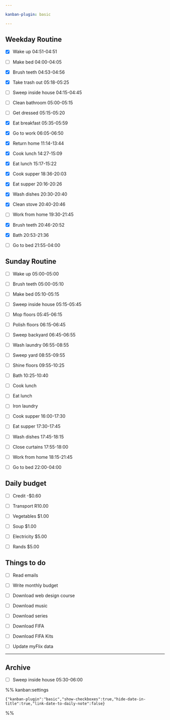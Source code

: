 ```yaml
---

kanban-plugin: basic

---
```


## Weekday Routine

- [x] Wake up 04:51-04:51
- [ ] Make bed 04:00-04:05
- [x] Brush teeth 04:53-04:56
- [x] Take trash out 05:18-05:25
- [ ] Sweep inside house 04:15-04:45
- [ ] Clean bathroom 05:00-05:15
- [ ] Get dressed 05:15-05:20
- [x] Eat breakfast 05:35-05:59
- [x] Go to work 06:05-06:50
- [x] Return home 11:14-13:44
- [x] Cook lunch 14:27-15:09
- [x] Eat lunch 15:17-15:22
- [x] Cook supper 18:36-20:03
- [x] Eat supper 20:16-20:26
- [x] Wash dishes 20:30-20:40
- [x] Clean stove 20:40-20:46
- [ ] Work from home 19:30-21:45
- [x] Brush teeth 20:46-20:52
- [x] Bath 20:53-21:36
- [ ] Go to bed 21:55-04:00


## Sunday Routine

- [ ] Wake up 05:00-05:00
- [ ] Brush teeth 05:00-05:10
- [ ] Make bed 05:10-05:15
- [ ] Sweep inside house 05:15-05:45
- [ ] Mop floors 05:45-06:15
- [ ] Polish floors 06:15-06:45
- [ ] Sweep backyard 06:45-06:55
- [ ] Wash laundry 06:55-08:55
- [ ] Sweep yard 08:55-09:55
- [ ] Shine floors 09:55-10:25
- [ ] Bath 10:25-10:40
- [ ] Cook lunch
- [ ] Eat lunch
- [ ] Iron laundry
- [ ] Cook supper 16:00-17:30
- [ ] Eat supper 17:30-17:45
- [ ] Wash dishes 17:45-18:15
- [ ] Close curtains 17:55-18:00
- [ ] Work from home 18:15-21:45
- [ ] Go to bed 22:00-04:00


## Daily budget

- [ ] Credit -$0.60
- [ ] Transport R10.00
- [ ] Vegetables $1.00
- [ ] Soup $1.00
- [ ] Electricity $5.00
- [ ] Rands $5.00


## Things to do

- [ ] Read emails
- [ ] Write monthly budget
- [ ] Download web design course
- [ ] Download music
- [ ] Download series
- [ ] Download FIFA
- [ ] Download FIFA Kits
- [ ] Update myFlix data


***

## Archive

- [ ] Sweep inside house 05:30-06:00

%% kanban:settings
```
{"kanban-plugin":"basic","show-checkboxes":true,"hide-date-in-title":true,"link-date-to-daily-note":false}
```
%%